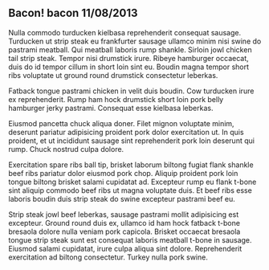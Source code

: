 Bacon!
bacon
11/08/2013
---
Nulla commodo turducken kielbasa reprehenderit consequat sausage. Turducken ut strip steak eu frankfurter sausage ullamco minim nisi swine do pastrami meatball. Qui meatball laboris rump shankle. Sirloin jowl chicken tail strip steak. Tempor nisi drumstick irure. Ribeye hamburger occaecat, duis do id tempor cillum in short loin sint eu. Boudin magna tempor short ribs voluptate ut ground round drumstick consectetur leberkas.

Fatback tongue pastrami chicken in velit duis boudin. Cow turducken irure ex reprehenderit. Rump ham hock drumstick short loin pork belly hamburger jerky pastrami. Consequat esse kielbasa leberkas.

Eiusmod pancetta chuck aliqua doner. Filet mignon voluptate minim, deserunt pariatur adipisicing proident pork dolor exercitation ut. In quis proident, et ut incididunt sausage sint reprehenderit pork loin deserunt qui rump. Chuck nostrud culpa dolore.

Exercitation spare ribs ball tip, brisket laborum biltong fugiat flank shankle beef ribs pariatur dolor eiusmod pork chop. Aliquip proident pork loin tongue biltong brisket salami cupidatat ad. Excepteur rump eu flank t-bone sint aliquip commodo beef ribs ut magna voluptate duis. Et beef ribs esse laboris boudin duis strip steak do swine excepteur pastrami beef eu.

Strip steak jowl beef leberkas, sausage pastrami mollit adipisicing est excepteur. Ground round duis ex, ullamco id ham hock fatback t-bone bresaola dolore nulla veniam pork capicola. Brisket occaecat bresaola tongue strip steak sunt est consequat laboris meatball t-bone in sausage. Eiusmod salami cupidatat, irure culpa aliqua sint dolore. Reprehenderit exercitation ad biltong consectetur. Turkey nulla pork swine.